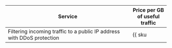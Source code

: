 | Service | Price per GB<br>of useful traffic |
| --- | --- |
| Filtering incoming traffic to a public IP address with DDoS protection | {{ sku|ILS|network.ingress.inet.antiddos.qrator|string }} |
